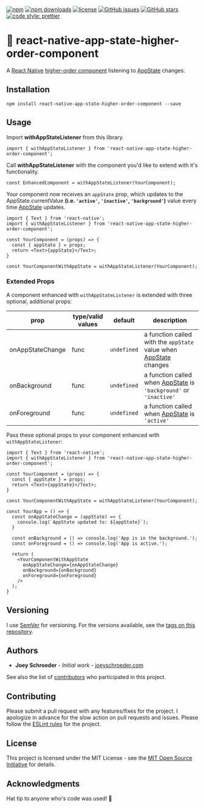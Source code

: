 [![npm](https://img.shields.io/npm/v/react-native-app-state-higher-order-component.svg)](https://www.npmjs.com/package/react-native-app-state-higher-order-component)
[![npm downloads](https://img.shields.io/npm/dt/react-native-app-state-higher-order-component.svg)](https://www.npmjs.com/package/react-native-app-state-higher-order-component)
[![license](https://img.shields.io/github/license/mashape/apistatus.svg)]()
[![GitHub issues](https://img.shields.io/github/issues/joeyschroeder/npm-package-starter.svg)](https://github.com/joeyschroeder/npm-package-starter/issues)
[![GitHub stars](https://img.shields.io/github/stars/joeyschroeder/npm-package-starter.svg)](https://github.com/joeyschroeder/npm-package-starter/stargazers)
[![code style: prettier](https://img.shields.io/badge/code_style-prettier-ff69b4.svg)](https://github.com/prettier/prettier)

# 🌈 react-native-app-state-higher-order-component

A [React Native](https://reactnative.dev/) [higher-order component](https://reactjs.org/docs/higher-order-components.html) listening to [AppState](https://reactnative.dev/docs/appstate) changes.

## Installation

`npm install react-native-app-state-higher-order-component --save`

## Usage

Import **withAppStateListener** from this library.

```
import { withAppStateListener } from 'react-native-app-state-higher-order-component';
```

Call **withAppStateListener** with the component you'd like to extend with it's functionality.

```
const EnhancedComponent = withAppStateListener(YourComponent);
```

Your component now receives an `appState` prop, which updates to the AppState.currentValue **(i.e. `'active'`, `'inactive'`, `'background'`)** value every time [AppState](https://reactnative.dev/docs/appstate) updates.

```
import { Text } from 'react-native';
import { withAppStateListener } from 'react-native-app-state-higher-order-component';

const YourComponent = (props) => {
  const { appState } = props;
  return <Text>{appState}</Text>;
}

const YourComponentWithAppState = withAppStateListener(YourComponent);
```

### Extended Props

A component enhanced with `withAppStateListener` is extended with three optional, additional props:

| prop             | type/valid values | default     | description                                                                                                |
| ---------------- | ----------------- | ----------- | ---------------------------------------------------------------------------------------------------------- |
| onAppStateChange | func              | `undefined` | a function called with the `appState` value when [AppState](https://reactnative.dev/docs/appstate) changes |
| onBackground     | func              | `undefined` | a function called when [AppState](https://reactnative.dev/docs/appstate) is `'background'` or `'inactive'` |
| onForeground     | func              | `undefined` | a function called when [AppState](https://reactnative.dev/docs/appstate) is `'active'`                     |

Pass these optional props to your component enhanced with `withAppStateListener`:

```
import { Text } from 'react-native';
import { withAppStateListener } from 'react-native-app-state-higher-order-component';

const YourComponent = (props) => {
  const { appState } = props;
  return <Text>{appState}</Text>;
}

const YourComponentWithAppState = withAppStateListener(YourComponent);

const YourApp = () => {
  const onAppStateChange = (appState) => {
    console.log(`AppState updated to: ${appState}`);
  }

  const onBackground = () => console.log('App is in the background.');
  const onForeground = () => console.log('App is active.');

  return (
    <YourComponentWithAppState
      onAppStateChange={onAppStateChange}
      onBackground={onBackground}
      onForeground={onForeground}
    />
  );
}
```

## Versioning

I use [SemVer](https://docs.npmjs.com/getting-started/semantic-versioning) for versioning. For the versions available, see the [tags on this repository](https://github.com/joeyschroeder/npm-package-starter/tags).

## Authors

- **Joey Schroeder** - _Initial work_ - [joeyschroeder.com](https://joeyschroeder.com)

See also the list of [contributors](https://github.com/joeyschroeder/npm-package-starter/graphs/contributors) who participated in this project.

## Contributing

Please submit a pull request with any features/fixes for the project. I apologize in advance for the slow action on pull requests and issues. Please follow the [ESLint rules](https://github.com/joeyschroeder/npm-package-starter/blob/master/.eslintrc.json) for the project.

## License

This project is licensed under the MIT License - see the [MIT Open Source Initiative](https://opensource.org/licenses/MIT) for details.

## Acknowledgments

Hat tip to anyone who's code was used! 🤠
